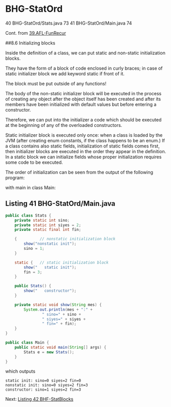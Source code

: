 # BHG-StatOrd
40 BHG-StatOrd/Stats.java 73 41 BHG-StatOrd/Main.java 74

Cont. from [39.AFL-FunRecur](https://github.com/Java-PJATK/39.AFL-FunRecur)  

##8.6 Initializing blocks  

Inside the definition of a class, we can put static and non-static initialization blocks.   

They have the form of a block of code enclosed in curly braces; in case of static initializer block we add keyword static if front of it.  

The block must be put outside of any functions!  

The body of the non-static initializer block will be executed in the process of creating any object after the object itself has been created and after its members have
been initialized with default values but before entering a constructor.  

Therefore, we can put into the initializer a code which should be executed at the beginning of any of the overloaded constructors.  

Static initializer block is executed only once: when a class is loaded by the JVM (after creating enum constants, if the class happens to be an enum.) If a class contains also static fields, initialization of static fields comes first, then initializer blocks are executed in the order they appear in the definition. In a static block we can initialize fields whose proper initialization requires some code to be executed.  

The order of initialization can be seen from the output of the following program:  

with main in class Main:

## Listing 41 BHG-StatOrd/Main.java  

```java
public class Stats {
    private static int sino;
    private static int siyes = 2;
    private static final int fin;

    {          // nonstatic initialization block
        show("nonstatic init");
        sino = 1;
    }

    static {   // static initialization block
        show("   static init");
        fin = 3;
    }

    public Stats() {
        show("   constructor");
    }

    private static void show(String mes) {
        System.out.println(mes + ":" +
                " sino=" + sino +
                " siyes=" + siyes +
                " fin=" + fin);
    }
}
```


```java
public class Main {
    public static void main(String[] args) {
        Stats e = new Stats();
    }
}
```

which outputs

```
static init: sino=0 siyes=2 fin=0
nonstatic init: sino=0 siyes=2 fin=3
constructor: sino=1 siyes=2 fin=3
```

Next: [Listing 42 BHF-StatBlocks](https://github.com/Java-PJATK/42.BHF-StatBlocks)  

